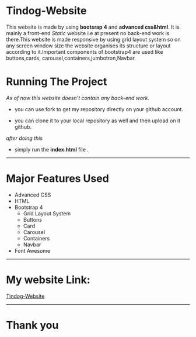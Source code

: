 # Tindog-Website

This website is made by using **bootsrap 4** and **advanced css&html**. It is mainly a front-end *Static* website i.e at present no back-end work is there.This website is made responsive by using grid layout system so on any screen window size the website organises its structure or layout according to it.Important components of bootstrap4 are used like buttons,cards,
carousel,containers,jumbotron,Navbar.

# Running The Project

*As of now this website doesn't contain any back-end work.*

* you can use fork to get my repository directly on your github account.

* you can clone it to your local repository as well and then upload on it github.

*after doing this*

* simply run the **index.html** file .

---

# Major Features Used

* Advanced CSS
* HTML
* Bootstrap 4
    * Grid Layout System
    * Buttons
    * Card
    * Carousel
    * Containers
    * Navbar
* Font Awesome

---

# My website Link:

[Tindog-Website](https://sauravkumaryadav.github.io/Tindog_Website/ "Tindog")

---
# Thank you

